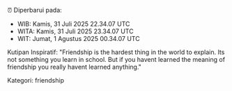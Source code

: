 ⏰ Diperbarui pada:
- WIB: Kamis, 31 Juli 2025 22.34.07 UTC
- WITA: Kamis, 31 Juli 2025 23.34.07 UTC
- WIT: Jumat, 1 Agustus 2025 00.34.07 UTC

Kutipan Inspiratif:
"Friendship is the hardest thing in the world to explain. Its not something you learn in school. But if you havent learned the meaning of friendship you really havent learned anything."


Kategori: friendship

